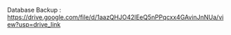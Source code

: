 Database Backup : https://drive.google.com/file/d/1aazQHJO42lEeQ5nPPqcxx4GAvinJnNUa/view?usp=drive_link
